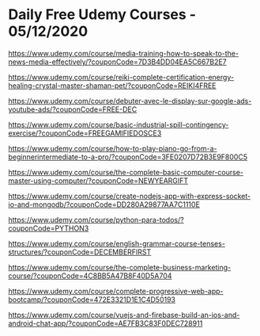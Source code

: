 # Daily Free Udemy Courses - 05/12/2020

https://www.udemy.com/course/media-training-how-to-speak-to-the-news-media-effectively/?couponCode=7D3B4DD04EA5C667B2E7
https://www.udemy.com/course/reiki-complete-certification-energy-healing-crystal-master-shaman-pet/?couponCode=REIKI4FREE
https://www.udemy.com/course/debuter-avec-le-display-sur-google-ads-youtube-ads/?couponCode=FREE-DEC
https://www.udemy.com/course/basic-industrial-spill-contingency-exercise/?couponCode=FREEGAMIFIEDOSCE3
https://www.udemy.com/course/how-to-play-piano-go-from-a-beginnerintermediate-to-a-pro/?couponCode=3FE0207D72B3E9F800C5
https://www.udemy.com/course/the-complete-basic-computer-course-master-using-computer/?couponCode=NEWYEARGIFT
https://www.udemy.com/course/create-nodejs-app-with-express-socket-io-and-mongodb/?couponCode=DD280A29877AA7C1110E
https://www.udemy.com/course/python-para-todos/?couponCode=PYTHON3
https://www.udemy.com/course/english-grammar-course-tenses-structures/?couponCode=DECEMBERFIRST
https://www.udemy.com/course/the-complete-business-marketing-course/?couponCode=4C8BB5A47B8F40D5A704
https://www.udemy.com/course/complete-progressive-web-app-bootcamp/?couponCode=472E3321D1E1C4D50193
https://www.udemy.com/course/vuejs-and-firebase-build-an-ios-and-android-chat-app/?couponCode=AE7FB3C83F0DEC728911
